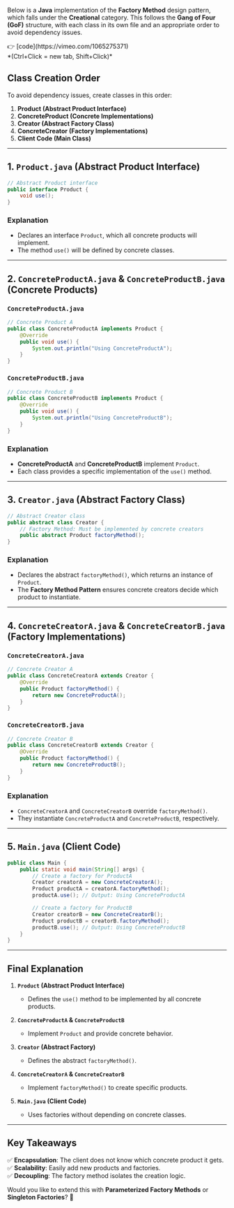 Below is a **Java** implementation of the **Factory Method** design pattern, which falls under the **Creational** category. This follows the **Gang of Four (GoF)** structure, with each class in its own file and an appropriate order to avoid dependency issues.

<p>
👉 [code](https://vimeo.com/1065275371)<br/>
*(Ctrl+Click = new tab, Shift+Click)*
</p>

## **Class Creation Order**
To avoid dependency issues, create classes in this order:

1. **Product (Abstract Product Interface)**
2. **ConcreteProduct (Concrete Implementations)**
3. **Creator (Abstract Factory Class)**
4. **ConcreteCreator (Factory Implementations)**
5. **Client Code (Main Class)**

---

## **1. `Product.java` (Abstract Product Interface)**

```java
// Abstract Product interface
public interface Product {
    void use();
}
```

### **Explanation**
- Declares an interface `Product`, which all concrete products will implement.
- The method `use()` will be defined by concrete classes.

---

## **2. `ConcreteProductA.java` & `ConcreteProductB.java` (Concrete Products)**

### **`ConcreteProductA.java`**
```java
// Concrete Product A
public class ConcreteProductA implements Product {
    @Override
    public void use() {
        System.out.println("Using ConcreteProductA");
    }
}
```

### **`ConcreteProductB.java`**
```java
// Concrete Product B
public class ConcreteProductB implements Product {
    @Override
    public void use() {
        System.out.println("Using ConcreteProductB");
    }
}
```

### **Explanation**
- **ConcreteProductA** and **ConcreteProductB** implement `Product`.
- Each class provides a specific implementation of the `use()` method.

---

## **3. `Creator.java` (Abstract Factory Class)**

```java
// Abstract Creator class
public abstract class Creator {
    // Factory Method: Must be implemented by concrete creators
    public abstract Product factoryMethod();
}
```

### **Explanation**
- Declares the abstract `factoryMethod()`, which returns an instance of `Product`.
- The **Factory Method Pattern** ensures concrete creators decide which product to instantiate.

---

## **4. `ConcreteCreatorA.java` & `ConcreteCreatorB.java` (Factory Implementations)**

### **`ConcreteCreatorA.java`**
```java
// Concrete Creator A
public class ConcreteCreatorA extends Creator {
    @Override
    public Product factoryMethod() {
        return new ConcreteProductA();
    }
}
```

### **`ConcreteCreatorB.java`**
```java
// Concrete Creator B
public class ConcreteCreatorB extends Creator {
    @Override
    public Product factoryMethod() {
        return new ConcreteProductB();
    }
}
```

### **Explanation**
- `ConcreteCreatorA` and `ConcreteCreatorB` override `factoryMethod()`.
- They instantiate `ConcreteProductA` and `ConcreteProductB`, respectively.

---

## **5. `Main.java` (Client Code)**

```java
public class Main {
    public static void main(String[] args) {
        // Create a factory for ProductA
        Creator creatorA = new ConcreteCreatorA();
        Product productA = creatorA.factoryMethod();
        productA.use(); // Output: Using ConcreteProductA

        // Create a factory for ProductB
        Creator creatorB = new ConcreteCreatorB();
        Product productB = creatorB.factoryMethod();
        productB.use(); // Output: Using ConcreteProductB
    }
}
```

---

## **Final Explanation**
1. **`Product` (Abstract Product Interface)**
   - Defines the `use()` method to be implemented by all concrete products.

2. **`ConcreteProductA` & `ConcreteProductB`**
   - Implement `Product` and provide concrete behavior.

3. **`Creator` (Abstract Factory)**
   - Defines the abstract `factoryMethod()`.

4. **`ConcreteCreatorA` & `ConcreteCreatorB`**
   - Implement `factoryMethod()` to create specific products.

5. **`Main.java` (Client Code)**
   - Uses factories without depending on concrete classes.

---

## **Key Takeaways**
✅ **Encapsulation**: The client does not know which concrete product it gets.  
✅ **Scalability**: Easily add new products and factories.  
✅ **Decoupling**: The factory method isolates the creation logic.  

Would you like to extend this with **Parameterized Factory Methods** or **Singleton Factories**? 🚀

